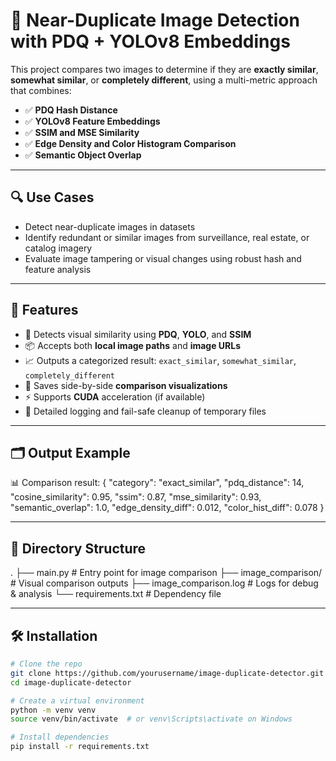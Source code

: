 # 🧠 Near-Duplicate Image Detection with PDQ + YOLOv8 Embeddings

This project compares two images to determine if they are **exactly similar**, **somewhat similar**, or **completely different**, using a multi-metric approach that combines:

- ✅ **PDQ Hash Distance**
- ✅ **YOLOv8 Feature Embeddings**
- ✅ **SSIM and MSE Similarity**
- ✅ **Edge Density and Color Histogram Comparison**
- ✅ **Semantic Object Overlap**

---

## 🔍 Use Cases

- Detect near-duplicate images in datasets
- Identify redundant or similar images from surveillance, real estate, or catalog imagery
- Evaluate image tampering or visual changes using robust hash and feature analysis

---

## 🚀 Features

- 🔎 Detects visual similarity using **PDQ**, **YOLO**, and **SSIM**
- 📦 Accepts both **local image paths** and **image URLs**
- 📈 Outputs a categorized result: `exact_similar`, `somewhat_similar`, `completely_different`
- 📁 Saves side-by-side **comparison visualizations**
- ⚡ Supports **CUDA** acceleration (if available)
- 📑 Detailed logging and fail-safe cleanup of temporary files

---

## 🗂️ Output Example

📊 Comparison result:
{
"category": "exact_similar",
"pdq_distance": 14,
"cosine_similarity": 0.95,
"ssim": 0.87,
"mse_similarity": 0.93,
"semantic_overlap": 1.0,
"edge_density_diff": 0.012,
"color_hist_diff": 0.078
}



---

## 📁 Directory Structure

.
├── main.py # Entry point for image comparison
├── image_comparison/ # Visual comparison outputs
├── image_comparison.log # Logs for debug & analysis
└── requirements.txt # Dependency file


---

## 🛠️ Installation

```bash
# Clone the repo
git clone https://github.com/yourusername/image-duplicate-detector.git
cd image-duplicate-detector

# Create a virtual environment
python -m venv venv
source venv/bin/activate  # or venv\Scripts\activate on Windows

# Install dependencies
pip install -r requirements.txt
